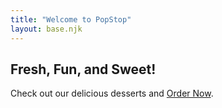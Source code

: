 ```yaml
---
title: "Welcome to PopStop"
layout: base.njk
---
```


## Fresh, Fun, and Sweet!

Check out our delicious desserts and [Order Now](https://docs.google.com/forms/d/e/1FAIpQLScdJldW9PyERN4gj-Jfus3tmHob-kH7lsDBhscGB_ZyNaw3hg/viewform).
